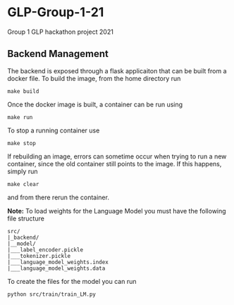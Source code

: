 # GLP-Group-1-21
Group 1 GLP hackathon project 2021

## Backend Management
The backend is exposed through a flask applicaiton that can be built from a docker file. 
To build the image, from the home directory run
```
make build
```
Once the docker image is built, a container can be run using
```
make run
```
To stop a running container use
```
make stop
```
If rebuilding an image, errors can sometime occur when trying to run a new container, since the old container still points to the image. If this happens, simply run
```
make clear
```
and from there rerun the container.

**Note:**
To load weights for the Language Model you must have the following file structure
```
src/
|_backend/
|__model/
|___label_encoder.pickle
|___tokenizer.pickle
|___language_model_weights.index
|___language_model_weights.data
```
To create the files for the model you can run 
```
python src/train/train_LM.py
```
